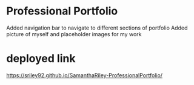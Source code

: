 # Professional Portfolio
Added navigation bar to navigate to different sections of portfolio
Added picture of myself and placeholder images for my work


# deployed link
https://sriley92.github.io/SamanthaRiley-ProfessionalPortfolio/
